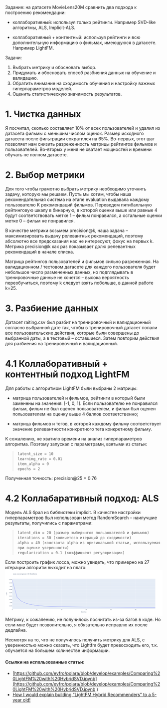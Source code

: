 Задание: на датасете MovieLens20M сравнить два подхода к построению рекомендации:

 - коллаборативный: используя только рейтинги. Например SVD-like алгоритмы, ALS, Implicit-ALS.

 - коллаборативный + контентный: используя рейтинги и всю дополнительную информацию о фильмах, имеющуюся в датасете. Например LightFM.

Задачи:

1. Выбрать метрику и обосновать выбор.
2. Придумать и обосновать способ разбиения данных на обучение и валидацию.
3. Обратить внимание на сходимость обучения и настройку важных гиперпараметров моделей.
4. Оценить статистическую значимость результатов.

# 1. Чистка данных
Я посчитал, сколько составляет 10% от всех пользователей и удалил из датасета фильмы с меньшим числом оценок. Размер исходного датасета после фильтрации сократился на 65%. Во-первых, этот шаг позволяет нам снизить разреженность матрицы рейтингов фильмов и пользователей. Во-вторых у меня не хватает мощностей и времени обучать не полном датасете.

# 2. Выбор метрики
Для того чтобы грамотно выбрать метрику необходимо уточнить задачу, которую мы решаем. Пусть мы хотим, чтобы наша рекомендательная система на этапе evaluation выдавала каждому пользователю K рекомендаций фильмов. Переведем пятибалльную рейтинговую шкалу в бинарную, в которой оценки выше или равные 4 будут соответствовать метке 1 – фильм понравился, а остальные оценки метке 0 – фильм не понравился.

В качестве метрики возьмем precision@k, наша задача – максимизировать выдачу релевантных рекомендаций, поэтому абсолютно все предсказания нас не интересуют, фокус на первых k. Метрика precision@k как раз показывает долю релевантных рекомендаций в начале списка.

Матрица рейтингов пользователей и фильмов сильно разреженная. На валидационном / тестовом датасете для каждого пользователя будет небольшое число размеченных данных, но подглядывать в тренировочные данные не хочется – высока вероятность переобучиться, поэтому k следует взять побольше, в данной работе k=25.

# 3. Разбиение данных
Датасет raiting.csv был разбит на тренировочный и валидационный согласно выбранной дате так, чтобы в тренировочный датасет попали все пользовательские действия, которые были совершены до выбранной даты, а в тестовый – оставшиеся. Затем повторим действия для разбиения на тренировочный и валидационный.

# 4.1 Коллаборативный + контентный подход LightFM
Для работы с алгоритмом LightFM были выбраны 2 матрицы:

- матрица пользователей и фильмов, рейтинги в который были заменены на значения: [-1, 0, 1]. Если пользователю не понравился фильм, фильм не был оценен пользователем, и фильм был оценен пользователем на оценку выше 4 баллов соответственно;

- матрица фильмов и тегов, в которой каждому фильму соответствует значение релевантности конкретного тега конкретному фильму.

К сожалению, не хватило времени на анализ гиперпараметров алгоритма. Поэтому запускал с параметрами, взятыми из статьи:
>     latent_size = 10 
>     learning_rate = 0.01
>     item_alpha = 0
>     epochs = 2
Полученная точность: precision@25 = 0.76
# 4.2 Коллабаративный подход: ALS
Модель ALS брал из библиотеки implicit.
В качестве настройки гиперпараметров был использован метод RandomSearch – наилучшие результаты, получились с параметрами:
>     latent_dim = 20 (размер эмбедингов пользователей и фильмов)
>     iterations = 30 (количетсво итераций до сходимости)
>     alpha = 40 (константа alpha из оригинальной статьи, используемая при оценке уверенности)
>     regularization = 0.1 (коэффициент регуляризации)

Если построить график лосса, можно увидеть, что примерно на 27 итерации алгоритм выходит на плато:
![](loss.png)
Метрику, к сожалению, не получилось посчитать из-за багов в коде. Но если мне будет позволительно, я обязательно исправлю их после дедлайна.


Несмотря на то, что не получилось получить метрику для ALS, с уверенностью можно сказать, что Lightfm будет превосходить его, т.к. обучается на большем количестве информации.

#### Ссылки на использованные статьи:
- [https://github.com/evfro/polara/blob/develop/examples/Comparing%20LightFM%20with%20HybridSVD.ipynb](https://github.com/evfro/polara/blob/develop/examples/Comparing%20LightFM%20with%20HybridSVD.ipynb
)
- [How I would explain building “LightFM Hybrid Recommenders” to a 5-year old!](https://towardsdatascience.com/how-i-would-explain-building-lightfm-hybrid-recommenders-to-a-5-year-old-b6ee18571309)